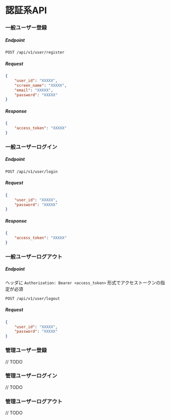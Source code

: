 # 認証系API

### 一般ユーザー登録

##### Endpoint

```
POST /api/v1/user/register
```

##### Request

```json
{
    "user_id": "XXXXX",
    "screen_name": "XXXXX",
    "email": "XXXXX",
    "password": "XXXXX"
}
```

##### Response

```json
{
    "access_token": "XXXXX"
}
```

### 一般ユーザーログイン

##### Endpoint

```
POST /api/v1/user/login
```

##### Request

```json
{
    "user_id": "XXXXX",
    "password": "XXXXX"
}
```

##### Response

```json
{
    "access_token": "XXXXX"
}
```

### 一般ユーザーログアウト

##### Endpoint

ヘッダに `Authorization: Bearer <access_token>` 形式でアクセストークンの指定が必須

```
POST /api/v1/user/logout
```

##### Request

```json
{
    "user_id": "XXXXX",
    "password": "XXXXX"
}
```

### 管理ユーザー登録
// TODO

### 管理ユーザーログイン
// TODO

### 管理ユーザーログアウト
// TODO
